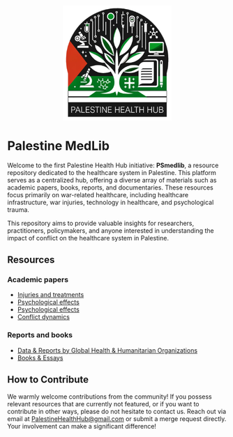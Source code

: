 <p align="center">
  <img src="gfx/PHH_Logo_transp.png" alt="Palestine Health Hub logo" width="250">
</p>


# Palestine MedLib

Welcome to the first Palestine Health Hub initiative: **PSmedlib**, a resource repository dedicated to the healthcare system in Palestine. This platform serves as a centralized hub, offering a diverse array of materials such as academic papers, books, reports, and documentaries. These resources focus primarily on war-related healthcare, including healthcare infrastructure, war injuries, technology in healthcare, and psychological trauma.

This repository aims to provide valuable insights for researchers, practitioners, policymakers, and anyone interested in understanding the impact of conflict on the healthcare system in Palestine.


## Resources
### Academic papers
- [Injuries and treatments](/resources/injuries_and_treatments.md)
- [Psychological effects](/resources/psychological_effects.md)
- [Psychological effects](/resources/psychological_effects.md)
- [Conflict dynamics](/resources/conflict_dynamics.md)

### Reports and books
- [Data & Reports by Global Health & Humanitarian Organizations](/resources/int_reports.md)
- [Books & Essays](/resources/books.md)

## How to Contribute
We warmly welcome contributions from the community! If you possess relevant resources that are currently not featured, or if you want to contribute in other ways, please do not hesitate to contact us. Reach out via email at PalestineHealthHub@gmail.com or submit a merge request directly. Your involvement can make a significant difference!